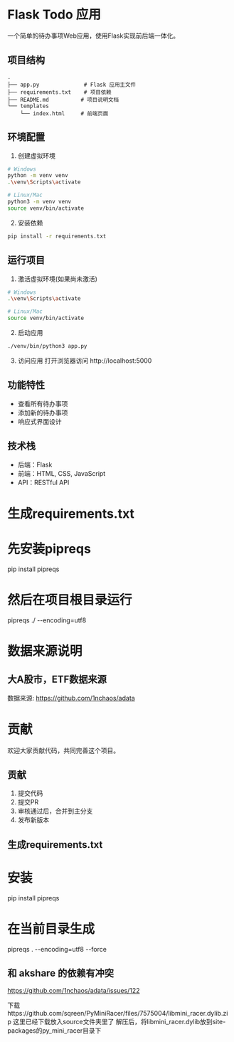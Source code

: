 # Flask Todo 应用

一个简单的待办事项Web应用，使用Flask实现前后端一体化。

## 项目结构

```
.
├── app.py              # Flask 应用主文件
├── requirements.txt    # 项目依赖
├── README.md          # 项目说明文档
└── templates          
    └── index.html     # 前端页面
```

## 环境配置

1. 创建虚拟环境
```bash
# Windows
python -m venv venv
.\venv\Scripts\activate

# Linux/Mac
python3 -m venv venv
source venv/bin/activate
```

2. 安装依赖
```bash
pip install -r requirements.txt
```

## 运行项目

1. 激活虚拟环境(如果尚未激活)
```bash
# Windows
.\venv\Scripts\activate

# Linux/Mac
source venv/bin/activate
```

2. 启动应用
```bash
./venv/bin/python3 app.py     
```

3. 访问应用
打开浏览器访问 http://localhost:5000

## 功能特性

- 查看所有待办事项
- 添加新的待办事项
- 响应式界面设计

## 技术栈

- 后端：Flask
- 前端：HTML, CSS, JavaScript
- API：RESTful API

# 生成requirements.txt
# 先安装pipreqs
pip install pipreqs

# 然后在项目根目录运行
pipreqs ./ --encoding=utf8

# 数据来源说明

## 大A股市，ETF数据来源
数据来源: https://github.com/1nchaos/adata


# 贡献
欢迎大家贡献代码，共同完善这个项目。
## 贡献
1. 提交代码
2. 提交PR
3. 审核通过后，合并到主分支
4. 发布新版本

## 生成requirements.txt
# 安装
pip install pipreqs
# 在当前目录生成
pipreqs . --encoding=utf8 --force
## 和 akshare 的依赖有冲突
https://github.com/1nchaos/adata/issues/122

下载https://github.com/sqreen/PyMiniRacer/files/7575004/libmini_racer.dylib.zip
这里已经下载放入source文件夹里了
解压后，将libmini_racer.dylib放到site-packages的py_mini_racer目录下
